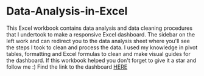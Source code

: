 # Data-Analysis-in-Excel
This Excel workbook contains data analysis and data cleaning procedures that I undertook to make a responsive Excel dashboard. The sidebar on the left work and can redirect you to the data analysis sheet where you'll see the steps I took to clean and process the data. I used my knowledge in pivot tables, formatting and Excel formulas to clean and make visual guides for the dashboard. If this workbook helped you don't forget to give it a star and follow me :)
Find the link to the dashboard [HERE](https://drive.google.com/file/d/1kdCeh9kOYDwBfLM8cJwStIMvxMRnqnzH/view?usp=drive_web)
